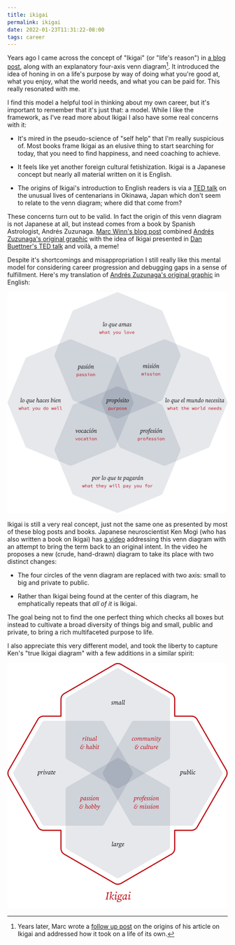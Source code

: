 ```yaml
---
title: ikigai
permalink: ikigai
date: 2022-01-23T11:31:22-08:00
tags: career
---
```


Years ago I came across the concept of "Ikigai" (or "life's reason") in [a blog
post][marc winn's blog post], along with an explanatory four-axis venn
diagram[^meme seeding]. It introduced the idea of honing in on a life's purpose
by way of doing what you're good at, what you enjoy, what the world needs, and
what you can be paid for. This really resonated with me.

[^meme seeding]: Years later, Marc wrote a [follow up
post][marc winn's follow up] on the origins of his article on Ikigai and
addressed how it took on a life of its own.

I find this model a helpful tool in thinking about my own career, but it's
important to remember that it's just that: a model. While I like the framework,
as I've read more about Ikigai I also have some real concerns with it:

- It's mired in the pseudo-science of "self help" that I'm really suspicious of.
  Most books frame Ikigai as an elusive thing to start searching for today, that
  you need to find happiness, and need coaching to achieve.

- It feels like yet another foreign cultural fetishization. Ikigai is a Japanese
  concept but nearly all material written on it is English.

- The origins of Ikigai's introduction to English readers is via a [TED
  talk][dan buettner's ted talk] on the unusual lives of centenarians in
  Okinawa, Japan which don't seem to relate to the venn diagram; where did that
  come from?

These concerns turn out to be valid. In fact the origin of this venn diagram is
not Japanese at all, but instead comes from a book by Spanish Astrologist,
Andrés Zuzunaga. [Marc Winn's blog post] combined [Andrés Zuzunaga's original
graphic] with the idea of Ikigai presented in [Dan Buettner's TED talk] and
voilà, a meme!

Despite it's shortcomings and misappropriation I still really like this mental
model for considering career progression and debugging gaps in a sense of
fulfillment. Here's my translation of [Andrés Zuzunaga's original graphic] in
English:

![purpose.svg](../media/82b332968f3e80ff.svg)

Ikigai is still a very real concept, just not the same one as presented by most
of these blog posts and books. Japanese neuroscientist Ken Mogi (who has also
written a book on Ikigai) has [a video][ken mogi's video] addressing this venn
diagram with an attempt to bring the term back to an original intent. In the
video he proposes a new (crude, hand-drawn) diagram to take its place with two
distinct changes:

- The four circles of the venn diagram are replaced with two axis: small to big
  and private to public.

- Rather than Ikigai being found at the center of this diagram, he emphatically
  repeats that _all of it_ is Ikigai.

The goal being not to find the one perfect thing which checks all boxes but
instead to cultivate a broad diversity of things big and small, public and
private, to bring a rich multifaceted purpose to life.

I also appreciate this very different model, and took the liberty to capture
Ken's "true Ikigai diagram" with a few additions in a similar spirit:

![ikagai.svg](../media/2323a938a1a47935.svg)

[marc winn's blog post]: https://theviewinside.me/what-is-your-ikigai/
[marc winn's follow up]: https://theviewinside.me/meme-seeding/
[dan buettner's ted talk]:
  http://www.ted.com/talks/dan_buettner_how_to_live_to_be_100
[andrés zuzunaga's original graphic]: https://www.cosmograma.com/proposito.php
[ken mogi's video]: https://youtu.be/a_2RIydy_NQ
